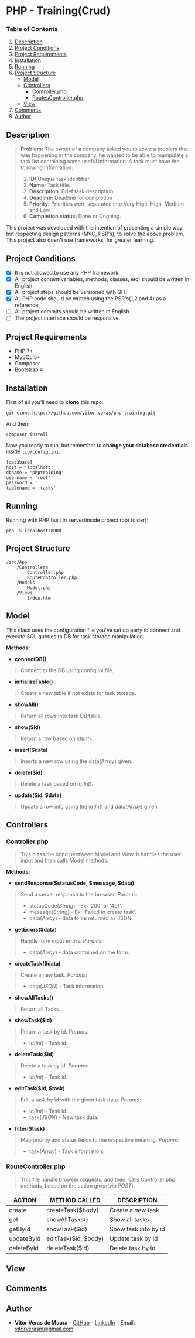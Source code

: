 # PHP - Training(Crud)

### Table of Contents
 1. [Description](#description)
 2. [Project Conditions](#project-conditions)
 3. [Project Requirements](#project-requirements)
 4. [Installation](#installation)
 5. [Running](#running)
 6. [Project Structure](#project-structure)
	 - [Model](#model)
	 - [Controllers](#controllers)
	 	- [Controller.php](#controllerphp)
		- [RoutesController.php](#routecontrollerphp)
	 - [View](#view)
 7. [Comments](#comments)
 8. [Author](#author)

## Description

> **Problem:** The owner of a company asked you to solve a problem that was happening in the company, he wanted to be able to manipulate a task list containing some useful information. A task must have the following information:
> 1. **ID:** Unique task identifier.
> 2. **Name:** Task title.
> 3. **Description:** Brief task description.
> 4. **Deadline:** Deadline for completion
> 5. **Priority:** Priorities were separated into Very High, High, Medium and Low.
> 6. **Completion status:** Done or Ongoing.

This project was developed with the intention of presenting a simple way, but respecting design patterns (MVC, PSR's), to solve the above problem. This project also doen't use frameworks, for greater learning.

## Project Conditions

 - [x] It is not allowed to use any PHP framework.
 - [x] All project content(variables, methods, classes, etc) should be written in English.
 - [x] All project steps should be versioned with GIT.
 - [x] All PHP code should be written using the PSR's(1,2 and 4) as a reference.
 - [ ] All project commits should be written in English.
 - [ ] The project interface should be responsive.

## Project Requirements

- PHP 7+
- MySQL 5+
- Composer
- Bootstrap 4

## Installation

First of all you'll need to **clone** this repo:

    git clone https://github.com/vitor-veras/php-training.git
    
And then:

    composer install

Now you ready to run, but remember to **change your database credentials** inside `lib/config.ini`:
```
[database]
host = 'localhost'
dbname = 'phptraining'
username = 'root'
password = ''
tablename = 'tasks'
```

## Running

Running with PHP built in server(inside project root folder):

    php -S localhost:8000

## Project Structure

```
/src/App
	/Controllers
		Controller.php
		RouteController.php
	/Models
		Model.php
	/Views
		index.htm
```	

## Model

This class uses the configuration file you've set up early to connect and execute SQL queries to DB for task storage manipulation.

**Methods:**

- **connectDB()**

> Connect to the DB using config.ini file.

- **initializeTable()**

> Create a new table if not exists for task storage.

- **showAll()**

> Return all rows into task DB table.

- **show($id)**

> Return a row based on id(*Int*).

- **insert($data)**

> Inserts a new row using the data(*Array*) given.

- **delete($id)**

> Delete a task based on id(*Int*).

- **update($id,  $data)**

> Update a row info using the id(*Int*) and data(*Array*) given.

## Controllers

### Controller.php

> This class the bond beetween Model and View. It handles the user input and then calls Model methods.

**Methods:**

- **sendResponse($statusCode,  $message,  $data)**

> Send a server response to the browser.
> *Params:* 
> - statusCode(*String*) - Ex: '200' or '401'.
> - message(*String*) - Ex: 'Failed to create task'.
> - data(*Array*) - data to be returned as JSON.

- **getErrors($data)**

> Handle form input errors.
> *Params:* 
> - data(*Array*) - data contained on the form.

- **createTask($data)**

> Create a new task.
> *Params:* 
> - data(*JSON*) - Task information.

- **showAllTasks()**

> Return all Tasks.

- **showTask($id)**

> Return a task by id.
> *Params:* 
> - id(*Int*) - Task id.

- **deleteTask($id)**

> Delete a task by id.
> *Params:* 
> - id(*Int*) - Task id.

- **editTask($id, $task)**

> Edit a task by id with the given task data.
> *Params:* 
> - id(*Int*) - Task id.
> - task(*JSON*) - New task data.

- **filter($task)**

> Map priority and status fields to the respective meaning.
> *Params:* 
> - task(*Array*) - Task information.

### RouteController.php

> This file handle browser requests, and then, calls Controller.php methods, based on the action given(*via POST*).

|          ACTION            |       METHOD CALLED        |      DESCRIPTION      | 
| ------------------------- | ----------------- | --------------------- | 
| create                     |       createTask($body)         | Create a new task             | 
| get             |       showAllTasks()         | Show all tasks| 
| getById |       showTask($id)         | Show task info by id            | 
| updateById |       editTask($id,  $body)         | Update task by id  |    
| deleteById |       deleteTask($id)      | Delete task by id  |

## View

## Comments


## Author

* **Vitor Veras de Moura** - [GitHub](https://github.com/vitor-veras) - [LinkedIn](linkedinaqui) - Email: vitorverasm@gmail.com


